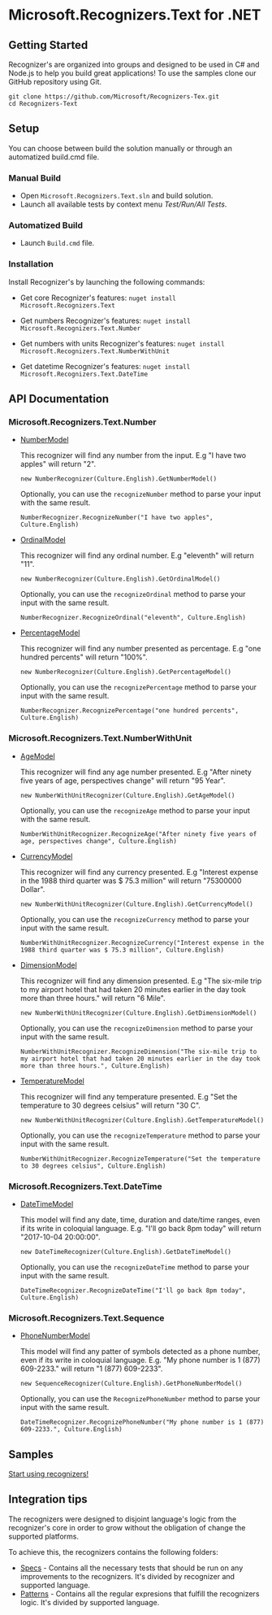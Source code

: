 # Microsoft.Recognizers.Text for .NET

## Getting Started

Recognizer's are organized into groups and designed to be used in C# and Node.js to help you build great applications! To use the samples clone our GitHub repository using Git.

    git clone https://github.com/Microsoft/Recognizers-Tex.git
    cd Recognizers-Text

## Setup

You can choose between build the solution manually or through an automatized build.cmd file.

### Manual Build
* Open `Microsoft.Recognizers.Text.sln` and build solution.
* Launch all available tests by context menu _Test/Run/All Tests_.

### Automatized Build
* Launch `Build.cmd` file.

### Installation

Install Recognizer's by launching the following commands:

* Get core Recognizer's features:
`nuget install Microsoft.Recognizers.Text`

* Get numbers Recognizer's features:
`nuget install Microsoft.Recognizers.Text.Number`

* Get numbers with units Recognizer's features:
`nuget install Microsoft.Recognizers.Text.NumberWithUnit`

* Get datetime Recognizer's features:
`nuget install Microsoft.Recognizers.Text.DateTime`

## API Documentation

### Microsoft.Recognizers.Text.Number

* [NumberModel](/.NET/Microsoft.Recognizers.Text.Number/Models/NumberModel.cs)

    This recognizer will find any number from the input. E.g "I have two apples" will return "2".

    `new NumberRecognizer(Culture.English).GetNumberModel()`

    Optionally, you can use the `recognizeNumber` method to parse your input with the same result.

    `NumberRecognizer.RecognizeNumber("I have two apples", Culture.English)`

* [OrdinalModel](/.NET/Microsoft.Recognizers.Text.Number/Models/OrdinalModel.cs)

    This recognizer will find any ordinal number. E.g "eleventh" will return "11".

    `new NumberRecognizer(Culture.English).GetOrdinalModel()`

    Optionally, you can use the `recognizeOrdinal` method to parse your input with the same result.

    `NumberRecognizer.RecognizeOrdinal("eleventh", Culture.English)`

* [PercentageModel](/.NET/Microsoft.Recognizers.Text.Number/Models/PercentModel.cs)

    This recognizer will find any number presented as percentage. E.g "one hundred percents" will return "100%".

    `new NumberRecognizer(Culture.English).GetPercentageModel()`

    Optionally, you can use the `recognizePercentage` method to parse your input with the same result.

    `NumberRecognizer.RecognizePercentage("one hundred percents", Culture.English)`

### Microsoft.Recognizers.Text.NumberWithUnit

* [AgeModel](/.NET/Microsoft.Recognizers.Text.NumberWithUnit/Models/AgeModel.cs)

    This recognizer will find any age number presented. E.g "After ninety five years of age, perspectives change" will return "95 Year".

    `new NumberWithUnitRecognizer(Culture.English).GetAgeModel()`

    Optionally, you can use the `recognizeAge` method to parse your input with the same result.

    `NumberWithUnitRecognizer.RecognizeAge("After ninety five years of age, perspectives change", Culture.English)`

* [CurrencyModel](/.NET/Microsoft.Recognizers.Text.NumberWithUnit/Models/CurrencyModel.cs)

    This recognizer will find any currency presented. E.g "Interest expense in the 1988 third quarter was $ 75.3 million" will return "75300000 Dollar".

    `new NumberWithUnitRecognizer(Culture.English).GetCurrencyModel()`

    Optionally, you can use the `recognizeCurrency` method to parse your input with the same result.

    `NumberWithUnitRecognizer.RecognizeCurrency("Interest expense in the 1988 third quarter was $ 75.3 million", Culture.English)`

* [DimensionModel](/.NET/Microsoft.Recognizers.Text.NumberWithUnit/Models/DimensionModel.cs)

    This recognizer will find any dimension presented. E.g "The six-mile trip to my airport hotel that had taken 20 minutes earlier in the day took more than three hours." will return "6 Mile".

    `new NumberWithUnitRecognizer(Culture.English).GetDimensionModel()`

    Optionally, you can use the `recognizeDimension` method to parse your input with the same result.

    `NumberWithUnitRecognizer.RecognizeDimension("The six-mile trip to my airport hotel that had taken 20 minutes earlier in the day took more than three hours.", Culture.English)`

* [TemperatureModel](/.NET/Microsoft.Recognizers.Text.NumberWithUnit/Models/TemperatureModel.cs)

    This recognizer will find any temperature presented. E.g "Set the temperature to 30 degrees celsius" will return "30 C".

    `new NumberWithUnitRecognizer(Culture.English).GetTemperatureModel()`

    Optionally, you can use the `recognizeTemperature` method to parse your input with the same result.

    `NumberWithUnitRecognizer.RecognizeTemperature("Set the temperature to 30 degrees celsius", Culture.English)`

### Microsoft.Recognizers.Text.DateTime

* [DateTimeModel](/.NET/Microsoft.Recognizers.Text.DateTime/Models/DateTimeModel.cs)

    This model will find any date, time, duration and date/time ranges, even if its write in coloquial language. E.g. "I'll go back 8pm today" will return "2017-10-04 20:00:00".

    `new DateTimeRecognizer(Culture.English).GetDateTimeModel()`

    Optionally, you can use the `recognizeDateTime` method to parse your input with the same result.

    `DateTimeRecognizer.RecognizeDateTime("I'll go back 8pm today", Culture.English)`

### Microsoft.Recognizers.Text.Sequence

* [PhoneNumberModel](/.NET/Microsoft.Recognizers.Text.Sequence/Models/PhoneNumberModel.cs)

    This model will find any patter of symbols detected as a phone number, even if its write in coloquial language. E.g. "My phone number is 1 (877) 609-2233." will return "1 (877) 609-2233".

    `new SequenceRecognizer(Culture.English).GetPhoneNumberModel()`

    Optionally, you can use the `RecognizePhoneNumber` method to parse your input with the same result.

    `DateTimeRecognizer.RecognizePhoneNumber("My phone number is 1 (877) 609-2233.", Culture.English)`

## Samples

[Start using recognizers!](/.NET/Samples)

## Integration tips

The recognizers were designed to disjoint language's logic from the recognizer's core in order to grow without the obligation of change the supported platforms.

To achieve this, the recognizers contains the following folders:

* [Specs](/Specs) - Contains all the necessary tests that should be run on any improvements to the recognizers. It's divided by recognizer and supported language.
* [Patterns](/Patterns)  - Contains all the regular expresions that fulfill the recognizers logic. It's divided by supported language.
